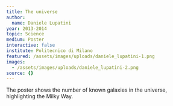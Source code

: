 ```yaml
---
title: The universe
author:
  name: Daniele Lupatini
year: 2013-2014
topic: Science
medium: Poster
interactive: false
institute: Politecnico di Milano
featured: /assets/images/uploads/daniele_lupatini-1.png
images:
  - /assets/images/uploads/daniele_lupatini-2.png
source: {}
---
```

The poster shows the number of known galaxies in the universe, highlighting the Milky Way.
